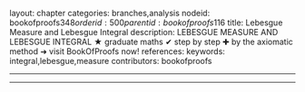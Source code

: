 layout: chapter
categories: branches,analysis
nodeid: bookofproofs$348
orderid: 500
parentid: bookofproofs$116
title: Lebesgue Measure and Lebesgue Integral
description: LEBESGUE MEASURE AND LEBESGUE INTEGRAL &#9733; graduate maths &#10004; step by step &#10010; by the axiomatic method &#10140; visit BookOfProofs now!
references: 
keywords: integral,lebesgue,measure
contributors: bookofproofs

---


---


